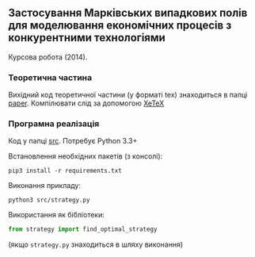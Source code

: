 ## Застосування Марківських випадкових полів для моделювання економічних процесів з конкурентними технологіями
Курсова робота (2014).

### Теоретична частина
Вихідний код теоретичної частини (у форматі tex) знаходиться в папці [paper](paper). Компілювати слід за допомогою [XeTeX](http://xetex.sourceforge.net/)

### Програмна реалізація
Код у папці [src](src). Потребує Python 3.3+

Встановлення необхідних пакетів (з консолі):
```shell
pip3 install -r requirements.txt
```

Виконання прикладу:
```shell
python3 src/strategy.py
```

Використання як бібліотеки:
```python
from strategy import find_optimal_strategy
```
(якщо `strategy.py` знаходиться в шляху виконання)
